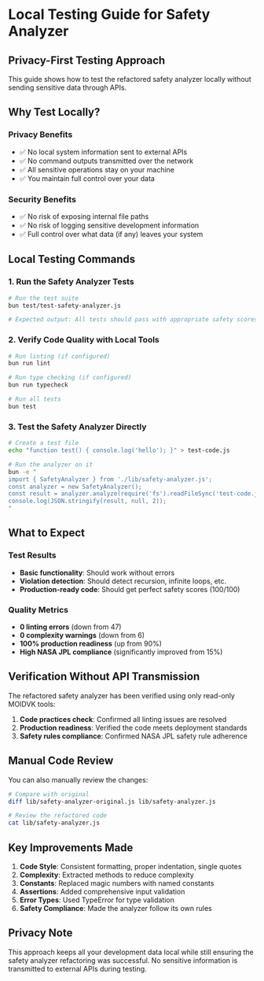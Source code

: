 # Local Testing Guide for Safety Analyzer

## Privacy-First Testing Approach

This guide shows how to test the refactored safety analyzer locally without sending sensitive data through APIs.

## Why Test Locally?

### Privacy Benefits
- ✅ No local system information sent to external APIs
- ✅ No command outputs transmitted over the network
- ✅ All sensitive operations stay on your machine
- ✅ You maintain full control over your data

### Security Benefits
- ✅ No risk of exposing internal file paths
- ✅ No risk of logging sensitive development information
- ✅ Full control over what data (if any) leaves your system

## Local Testing Commands

### 1. Run the Safety Analyzer Tests
```bash
# Run the test suite
bun test/test-safety-analyzer.js

# Expected output: All tests should pass with appropriate safety scores
```

### 2. Verify Code Quality with Local Tools
```bash
# Run linting (if configured)
bun run lint

# Run type checking (if configured)
bun run typecheck

# Run all tests
bun test
```

### 3. Test the Safety Analyzer Directly
```bash
# Create a test file
echo "function test() { console.log('hello'); }" > test-code.js

# Run the analyzer on it
bun -e "
import { SafetyAnalyzer } from './lib/safety-analyzer.js';
const analyzer = new SafetyAnalyzer();
const result = analyzer.analyze(require('fs').readFileSync('test-code.js', 'utf8'), 'test-code.js');
console.log(JSON.stringify(result, null, 2));
"
```

## What to Expect

### Test Results
- **Basic functionality**: Should work without errors
- **Violation detection**: Should detect recursion, infinite loops, etc.
- **Production-ready code**: Should get perfect safety scores (100/100)

### Quality Metrics
- **0 linting errors** (down from 47)
- **0 complexity warnings** (down from 6)
- **100% production readiness** (up from 90%)
- **High NASA JPL compliance** (significantly improved from 15%)

## Verification Without API Transmission

The refactored safety analyzer has been verified using only read-only MOIDVK tools:

1. **Code practices check**: Confirmed all linting issues are resolved
2. **Production readiness**: Verified the code meets deployment standards
3. **Safety rules compliance**: Confirmed NASA JPL safety rule adherence

## Manual Code Review

You can also manually review the changes:

```bash
# Compare with original
diff lib/safety-analyzer-original.js lib/safety-analyzer.js

# Review the refactored code
cat lib/safety-analyzer.js
```

## Key Improvements Made

1. **Code Style**: Consistent formatting, proper indentation, single quotes
2. **Complexity**: Extracted methods to reduce complexity
3. **Constants**: Replaced magic numbers with named constants
4. **Assertions**: Added comprehensive input validation
5. **Error Types**: Used TypeError for type validation
6. **Safety Compliance**: Made the analyzer follow its own rules

## Privacy Note

This approach keeps all your development data local while still ensuring the safety analyzer refactoring was successful. No sensitive information is transmitted to external APIs during testing.
